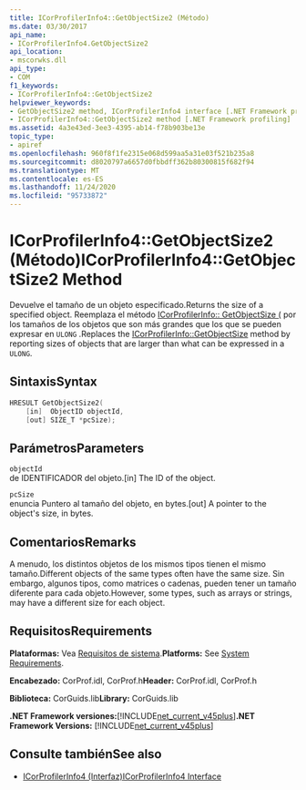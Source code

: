 ```yaml
---
title: ICorProfilerInfo4::GetObjectSize2 (Método)
ms.date: 03/30/2017
api_name:
- ICorProfilerInfo4.GetObjectSize2
api_location:
- mscorwks.dll
api_type:
- COM
f1_keywords:
- ICorProfilerInfo4::GetObjectSize2
helpviewer_keywords:
- GetObjectSize2 method, ICorProfilerInfo4 interface [.NET Framework profiling]
- ICorProfilerInfo4::GetObjectSize2 method [.NET Framework profiling]
ms.assetid: 4a3e43ed-3ee3-4395-ab14-f78b903be13e
topic_type:
- apiref
ms.openlocfilehash: 960f8f1fe2315e068d599aa5a31e03f521b235a8
ms.sourcegitcommit: d8020797a6657d0fbbdff362b80300815f682f94
ms.translationtype: MT
ms.contentlocale: es-ES
ms.lasthandoff: 11/24/2020
ms.locfileid: "95733872"
---
```

# <a name="icorprofilerinfo4getobjectsize2-method"></a><span data-ttu-id="3fd53-102">ICorProfilerInfo4::GetObjectSize2 (Método)</span><span class="sxs-lookup"><span data-stu-id="3fd53-102">ICorProfilerInfo4::GetObjectSize2 Method</span></span>

<span data-ttu-id="3fd53-103">Devuelve el tamaño de un objeto especificado.</span><span class="sxs-lookup"><span data-stu-id="3fd53-103">Returns the size of a specified object.</span></span> <span data-ttu-id="3fd53-104">Reemplaza el método [ICorProfilerInfo:: GetObjectSize (](icorprofilerinfo-getobjectsize-method.md) por los tamaños de los objetos que son más grandes que los que se pueden expresar en `ULONG` .</span><span class="sxs-lookup"><span data-stu-id="3fd53-104">Replaces the [ICorProfilerInfo::GetObjectSize](icorprofilerinfo-getobjectsize-method.md) method by reporting sizes of objects that are larger than what can be expressed in a `ULONG`.</span></span>  
  
## <a name="syntax"></a><span data-ttu-id="3fd53-105">Sintaxis</span><span class="sxs-lookup"><span data-stu-id="3fd53-105">Syntax</span></span>  
  
```cpp  
HRESULT GetObjectSize2(  
    [in]  ObjectID objectId,  
    [out] SIZE_T *pcSize);  
```  
  
## <a name="parameters"></a><span data-ttu-id="3fd53-106">Parámetros</span><span class="sxs-lookup"><span data-stu-id="3fd53-106">Parameters</span></span>  

 `objectId`  
 <span data-ttu-id="3fd53-107">de IDENTIFICADOR del objeto.</span><span class="sxs-lookup"><span data-stu-id="3fd53-107">[in] The ID of the object.</span></span>  
  
 `pcSize`  
 <span data-ttu-id="3fd53-108">enuncia Puntero al tamaño del objeto, en bytes.</span><span class="sxs-lookup"><span data-stu-id="3fd53-108">[out] A pointer to the object's size, in bytes.</span></span>  
  
## <a name="remarks"></a><span data-ttu-id="3fd53-109">Comentarios</span><span class="sxs-lookup"><span data-stu-id="3fd53-109">Remarks</span></span>  

 <span data-ttu-id="3fd53-110">A menudo, los distintos objetos de los mismos tipos tienen el mismo tamaño.</span><span class="sxs-lookup"><span data-stu-id="3fd53-110">Different objects of the same types often have the same size.</span></span> <span data-ttu-id="3fd53-111">Sin embargo, algunos tipos, como matrices o cadenas, pueden tener un tamaño diferente para cada objeto.</span><span class="sxs-lookup"><span data-stu-id="3fd53-111">However, some types, such as arrays or strings, may have a different size for each object.</span></span>  
  
## <a name="requirements"></a><span data-ttu-id="3fd53-112">Requisitos</span><span class="sxs-lookup"><span data-stu-id="3fd53-112">Requirements</span></span>  

 <span data-ttu-id="3fd53-113">**Plataformas:** Vea [Requisitos de sistema](../../get-started/system-requirements.md).</span><span class="sxs-lookup"><span data-stu-id="3fd53-113">**Platforms:** See [System Requirements](../../get-started/system-requirements.md).</span></span>  
  
 <span data-ttu-id="3fd53-114">**Encabezado:** CorProf.idl, CorProf.h</span><span class="sxs-lookup"><span data-stu-id="3fd53-114">**Header:** CorProf.idl, CorProf.h</span></span>  
  
 <span data-ttu-id="3fd53-115">**Biblioteca:** CorGuids.lib</span><span class="sxs-lookup"><span data-stu-id="3fd53-115">**Library:** CorGuids.lib</span></span>  
  
 <span data-ttu-id="3fd53-116">**.NET Framework versiones:**[!INCLUDE[net_current_v45plus](../../../../includes/net-current-v45plus-md.md)]</span><span class="sxs-lookup"><span data-stu-id="3fd53-116">**.NET Framework Versions:** [!INCLUDE[net_current_v45plus](../../../../includes/net-current-v45plus-md.md)]</span></span>  
  
## <a name="see-also"></a><span data-ttu-id="3fd53-117">Consulte también</span><span class="sxs-lookup"><span data-stu-id="3fd53-117">See also</span></span>

- [<span data-ttu-id="3fd53-118">ICorProfilerInfo4 (Interfaz)</span><span class="sxs-lookup"><span data-stu-id="3fd53-118">ICorProfilerInfo4 Interface</span></span>](icorprofilerinfo4-interface.md)
